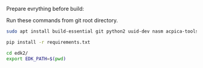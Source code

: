 Prepare evrything before build:

Run these commands from git root directory.

```bash
sudo apt install build-essential git python2 uuid-dev nasm acpica-tools
```

```bash
pip install -r requirements.txt
```

```bash
cd edk2/
export EDK_PATH=$(pwd)
```
